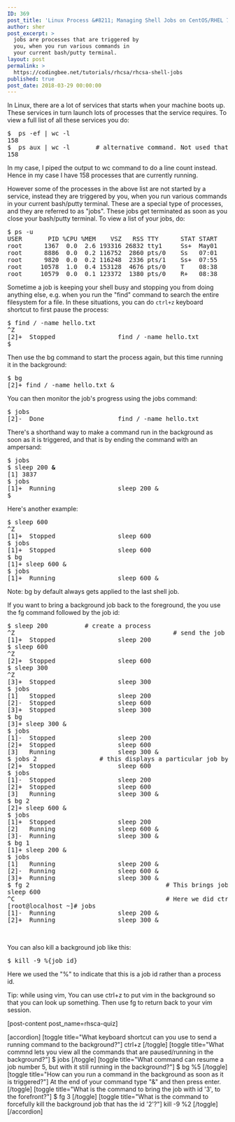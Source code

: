 ```yaml
---
ID: 369
post_title: 'Linux Process &#8211; Managing Shell Jobs on CentOS/RHEL 7'
author: sher
post_excerpt: >
  jobs are processes that are triggered by
  you, when you run various commands in
  your current bash/putty terminal.
layout: post
permalink: >
  https://codingbee.net/tutorials/rhcsa/rhcsa-shell-jobs
published: true
post_date: 2018-03-29 00:00:00
---
```

In Linux, there are a lot of services that starts when your machine boots up. These services in turn launch lots of processes that the service requires. To view a full list of all these services you do:


<pre>
$  ps -ef | wc -l
158
$  ps aux | wc -l       # alternative command. Not used that much anymore. 
158
</pre>

In my case, I piped the output to wc command to do a line count instead. Hence in my case I have 158 processes that are currently running.

However some of the processes in the above list are not started by a service, instead they are triggered by you, when you run various commands in your current bash/putty terminal. These are a special type of processes, and they are referred to as "jobs". These jobs get terminated as soon as you close your bash/putty terminal. To view a list of your jobs, do:


<pre>
$ ps -u
USER       PID %CPU %MEM    VSZ   RSS TTY      STAT START   TIME COMMAND
root      1367  0.0  2.6 193316 26832 tty1     Ss+  May01   0:11 /usr/bin/Xorg :0 -background none -verbose -auth /run/gdm/auth-for-
root      8886  0.0  0.2 116752  2860 pts/0    Ss   07:01   0:01 -bash
root      9820  0.0  0.2 116248  2336 pts/1    Ss+  07:55   0:00 /bin/bash
root     10578  1.0  0.4 153128  4676 pts/0    T    08:38   0:00 vim
root     10579  0.0  0.1 123372  1380 pts/0    R+   08:38   0:00 ps -u
</pre> 


Sometime a job is keeping your shell busy and stopping you from doing anything else, e.g. when you run the "find" command to search the entire filesystem for a file. In these situations, you can do <code>ctrl+z</code> keyboard shortcut to first pause the process:


<pre>
$ find / -name hello.txt
^Z
[2]+  Stopped                 find / -name hello.txt
$
</pre> 


Then use the bg command to start the process again, but this time running it in the background:


<pre>
$ bg
[2]+ find / -name hello.txt &
</pre> 

You can then monitor the job's progress using the jobs command:


<pre>
$ jobs
[2]-  Done                    find / -name hello.txt
</pre>


There's a shorthand way to make a command run in the background as soon as it is triggered, and that is by ending the command with an ampersand:



<pre>
$ jobs
$ sleep 200 <strong>&</strong>
[1] 3837
$ jobs
[1]+  Running                 sleep 200 &
$
</pre>

Here's another example:


<pre>
$ sleep 600
^Z
[1]+  Stopped                 sleep 600
$ jobs
[1]+  Stopped                 sleep 600
$ bg
[1]+ sleep 600 &
$ jobs
[1]+  Running                 sleep 600 &
</pre>


Note: bg by default always gets applied to the last shell job.


If you want to bring a background job back to the foreground, the you use the fg command followed by the job id:


<pre>
$ sleep 200          # create a process
^Z                                           # send the job the background. 
[1]+  Stopped                 sleep 200
$ sleep 600
^Z
[2]+  Stopped                 sleep 600
$ sleep 300
^Z
[3]+  Stopped                 sleep 300
$ jobs
[1]   Stopped                 sleep 200
[2]-  Stopped                 sleep 600
[3]+  Stopped                 sleep 300
$ bg
[3]+ sleep 300 &
$ jobs
[1]-  Stopped                 sleep 200
[2]+  Stopped                 sleep 600
[3]   Running                 sleep 300 &
$ jobs 2                 # this displays a particular job by it's id. 
[2]+  Stopped                 sleep 600
$ jobs
[1]-  Stopped                 sleep 200
[2]+  Stopped                 sleep 600
[3]   Running                 sleep 300 &
$ bg 2
[2]+ sleep 600 &
$ jobs
[1]+  Stopped                 sleep 200
[2]   Running                 sleep 600 &
[3]-  Running                 sleep 300 &
$ bg 1
[1]+ sleep 200 &
$ jobs
[1]   Running                 sleep 200 &
[2]-  Running                 sleep 600 &
[3]+  Running                 sleep 300 &
$ fg 2                                     # This brings job with id "2" to the foreground
sleep 600
^C                                         # Here we did ctrl+c to terminate the job
[root@localhost ~]# jobs
[1]-  Running                 sleep 200 &
[2]+  Running                 sleep 300 &


</pre>

You can also kill a background job like this:

<pre>
$ kill -9 %{job id}
</pre>

Here we used the "%" to indicate that this is a job id rather than a process id. 

Tip: while using vim, You can use ctrl+z to put vim in the background so that you can look up something. Then use fg to return back to your vim session. 


[post-content post_name=rhsca-quiz] 

[accordion]
[toggle title="What keyboard shortcut can you use to send a running command to the background?"]
ctrl+z
[/toggle]
[toggle title="What commnd lets you view all the commands that are paused/running in the background?"]
$ jobs
[/toggle]
[toggle title="What command can resume a job number 5, but with it still running in the background?"]
$ bg %5
[/toggle]
[toggle title="How can you run a command in the background as soon as it is triggered?"]
At the end of your command type "&" and then press enter. 
[/toggle]
[toggle title="What is the command to bring the job with id '3', to the forefront?"]
$ fg 3
[/toggle]
[toggle title="What is the command to forcefully kill the background job that has the id '2'?"]
kill -9 %2
[/toggle]
[/accordion]